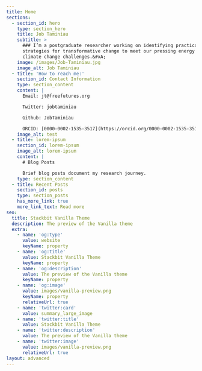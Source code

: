 ```yaml
---
title: Home
sections:
  - section_id: hero
    type: section_hero
    title: Job Taminiau
    subtitle: >
      ### I’m a postgraduate researcher working on identifying practical
      strategies for transformative change to meet our pressing energy and
      climate change challenges.&#xA;
    image: /images/Job-Taminiau.jpg
    image_alt: Job Taminiau
  - title: 'How to reach me:'
    section_id: Contact Information
    type: section_content
    content: |
      Email: jt@freefutures.org

      Twitter: jobtaminiau

      Github: JobTaminiau

      ORCID: [0000-0002-1535-3517](https://orcid.org/0000-0002-1535-3517)
    image_alt: test
  - title: lorem-ipsum
    section_id: lorem-ipsum
    image_alt: lorem-ipsum
    content: |
      # Blog Posts

      Brief blog posts document my research journey.
    type: section_content
  - title: Recent Posts
    section_id: posts
    type: section_posts
    has_more_link: true
    more_link_text: Read more
seo:
  title: Stackbit Vanilla Theme
  description: The preview of the Vanilla theme
  extra:
    - name: 'og:type'
      value: website
      keyName: property
    - name: 'og:title'
      value: Stackbit Vanilla Theme
      keyName: property
    - name: 'og:description'
      value: The preview of the Vanilla theme
      keyName: property
    - name: 'og:image'
      value: images/vanilla-preview.png
      keyName: property
      relativeUrl: true
    - name: 'twitter:card'
      value: summary_large_image
    - name: 'twitter:title'
      value: Stackbit Vanilla Theme
    - name: 'twitter:description'
      value: The preview of the Vanilla theme
    - name: 'twitter:image'
      value: images/vanilla-preview.png
      relativeUrl: true
layout: advanced
---
```

